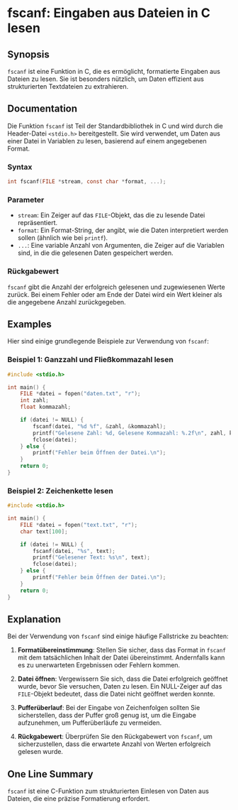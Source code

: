 <!--
Meta Description: # fscanf: Eingaben aus Dateien in C lesen ## Synopsis `fscanf` ist eine Funktion in C, die es ermöglicht, formatierte Eingaben aus Dateien zu lesen. S...
Meta Keywords: datei, die, fscanf, der, sie
-->

# fscanf: Eingaben aus Dateien in C lesen

## Synopsis
`fscanf` ist eine Funktion in C, die es ermöglicht, formatierte Eingaben aus Dateien zu lesen. Sie ist besonders nützlich, um Daten effizient aus strukturierten Textdateien zu extrahieren.

## Documentation
Die Funktion `fscanf` ist Teil der Standardbibliothek in C und wird durch die Header-Datei `<stdio.h>` bereitgestellt. Sie wird verwendet, um Daten aus einer Datei in Variablen zu lesen, basierend auf einem angegebenen Format.

### Syntax
```c
int fscanf(FILE *stream, const char *format, ...);
```

### Parameter
- `stream`: Ein Zeiger auf das `FILE`-Objekt, das die zu lesende Datei repräsentiert.
- `format`: Ein Format-String, der angibt, wie die Daten interpretiert werden sollen (ähnlich wie bei `printf`).
- `...`: Eine variable Anzahl von Argumenten, die Zeiger auf die Variablen sind, in die die gelesenen Daten gespeichert werden.

### Rückgabewert
`fscanf` gibt die Anzahl der erfolgreich gelesenen und zugewiesenen Werte zurück. Bei einem Fehler oder am Ende der Datei wird ein Wert kleiner als die angegebene Anzahl zurückgegeben.

## Examples
Hier sind einige grundlegende Beispiele zur Verwendung von `fscanf`:

### Beispiel 1: Ganzzahl und Fließkommazahl lesen
```c
#include <stdio.h>

int main() {
    FILE *datei = fopen("daten.txt", "r");
    int zahl;
    float kommazahl;

    if (datei != NULL) {
        fscanf(datei, "%d %f", &zahl, &kommazahl);
        printf("Gelesene Zahl: %d, Gelesene Kommazahl: %.2f\n", zahl, kommazahl);
        fclose(datei);
    } else {
        printf("Fehler beim Öffnen der Datei.\n");
    }
    return 0;
}
```

### Beispiel 2: Zeichenkette lesen
```c
#include <stdio.h>

int main() {
    FILE *datei = fopen("text.txt", "r");
    char text[100];

    if (datei != NULL) {
        fscanf(datei, "%s", text);
        printf("Gelesener Text: %s\n", text);
        fclose(datei);
    } else {
        printf("Fehler beim Öffnen der Datei.\n");
    }
    return 0;
}
```

## Explanation
Bei der Verwendung von `fscanf` sind einige häufige Fallstricke zu beachten:

1. **Formatübereinstimmung**: Stellen Sie sicher, dass das Format in `fscanf` mit dem tatsächlichen Inhalt der Datei übereinstimmt. Andernfalls kann es zu unerwarteten Ergebnissen oder Fehlern kommen.

2. **Datei öffnen**: Vergewissern Sie sich, dass die Datei erfolgreich geöffnet wurde, bevor Sie versuchen, Daten zu lesen. Ein NULL-Zeiger auf das `FILE`-Objekt bedeutet, dass die Datei nicht geöffnet werden konnte.

3. **Pufferüberlauf**: Bei der Eingabe von Zeichenfolgen sollten Sie sicherstellen, dass der Puffer groß genug ist, um die Eingabe aufzunehmen, um Pufferüberläufe zu vermeiden.

4. **Rückgabewert**: Überprüfen Sie den Rückgabewert von `fscanf`, um sicherzustellen, dass die erwartete Anzahl von Werten erfolgreich gelesen wurde.

## One Line Summary
`fscanf` ist eine C-Funktion zum strukturierten Einlesen von Daten aus Dateien, die eine präzise Formatierung erfordert.